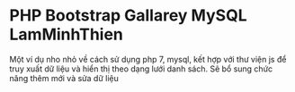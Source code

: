 # PHP Bootstrap Gallarey MySQL LamMinhThien
 Một ví dụ nho nhỏ về cách sử dụng php 7, mysql, kết hợp với thư viện js để truy xuất dữ liệu và hiển thị theo dạng lưới danh sách. Sẽ bổ sung chức năng thêm mới và sửa dữ liệu

